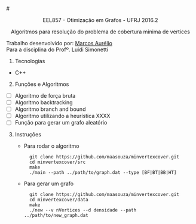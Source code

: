 
#<p align='center'>EEL857 - Otimização em Grafos - UFRJ 2016.2</p>
<p align='center'>Algoritmos para resolução do problema de cobertura minima de vertices</p>

Trabalho desenvolvido por: [Marcos Aurélio](https://github.com/Maasouza)<br>
Para a disciplina do Profº. Luidi Simonetti

1. Tecnologias
  * C++

2. Funções e Algoritmos

  - [ ] Algoritmo de força bruta
  - [ ] Algoritmo backtracking
  - [ ] Algoritmo branch and bound
  - [ ] Algoritmo utilizando a heurística XXXX
  - [ ] Função para gerar um grafo aleatório

3. Instruções
    * Para rodar o algoritmo

            git clone https://github.com/maasouza/minvertexcover.git
            cd minvertexcover/src
            make
            ./main --path ../path/to/graph.dat --type [BF|BT|BB|HT]

    * Para gerar um grafo

            git clone https://github.com/maasouza/minvertexcover.git
            cd minvertexcover/data
            make
            ./new --v nVertices --d densidade --path ../path/to/new_graph.dat




